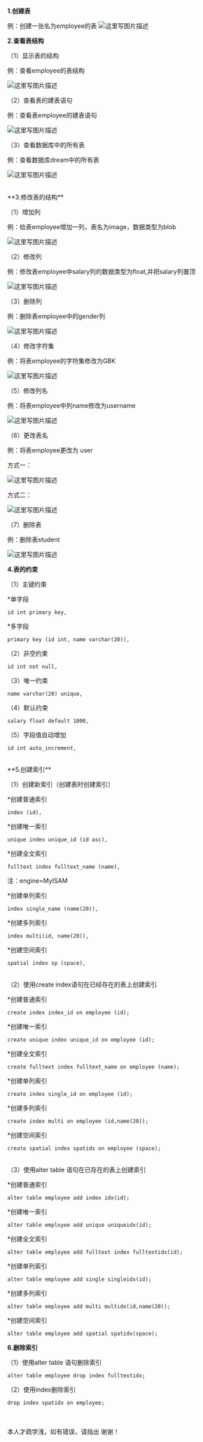 **1.创建表**

例：创建一张名为employee的表
![这里写图片描述](http://img.blog.csdn.net/20170417171013697?watermark/2/text/aHR0cDovL2Jsb2cuY3Nkbi5uZXQvYmFpeWVfeGluZw==/font/5a6L5L2T/fontsize/400/fill/I0JBQkFCMA==/dissolve/70/gravity/SouthEast)

**2.查看表结构**

（1）显示表的结构

例：查看employee的表结构

![这里写图片描述](http://img.blog.csdn.net/20170417173309450?watermark/2/text/aHR0cDovL2Jsb2cuY3Nkbi5uZXQvYmFpeWVfeGluZw==/font/5a6L5L2T/fontsize/400/fill/I0JBQkFCMA==/dissolve/70/gravity/SouthEast)

（2）查看表的建表语句

例：查看表employee的建表语句

![这里写图片描述](http://img.blog.csdn.net/20170417173529905?watermark/2/text/aHR0cDovL2Jsb2cuY3Nkbi5uZXQvYmFpeWVfeGluZw==/font/5a6L5L2T/fontsize/400/fill/I0JBQkFCMA==/dissolve/70/gravity/SouthEast)

（3）查看数据库中的所有表

例：查看数据库dream中的所有表

![这里写图片描述](http://img.blog.csdn.net/20170417173819283?watermark/2/text/aHR0cDovL2Jsb2cuY3Nkbi5uZXQvYmFpeWVfeGluZw==/font/5a6L5L2T/fontsize/400/fill/I0JBQkFCMA==/dissolve/70/gravity/SouthEast)

<br/>
**3.修改表的结构**

（1）增加列

例：给表employee增加一列，表名为image，数据类型为blob

![这里写图片描述](http://img.blog.csdn.net/20170417174222602?watermark/2/text/aHR0cDovL2Jsb2cuY3Nkbi5uZXQvYmFpeWVfeGluZw==/font/5a6L5L2T/fontsize/400/fill/I0JBQkFCMA==/dissolve/70/gravity/SouthEast)

（2）修改列

例：修改表employee中salary列的数据类型为float,并把salary列置顶

![这里写图片描述](http://img.blog.csdn.net/20170417174721864?watermark/2/text/aHR0cDovL2Jsb2cuY3Nkbi5uZXQvYmFpeWVfeGluZw==/font/5a6L5L2T/fontsize/400/fill/I0JBQkFCMA==/dissolve/70/gravity/SouthEast)

（3）删除列

例：删除表employee中的gender列

![这里写图片描述](http://img.blog.csdn.net/20170417174947924?watermark/2/text/aHR0cDovL2Jsb2cuY3Nkbi5uZXQvYmFpeWVfeGluZw==/font/5a6L5L2T/fontsize/400/fill/I0JBQkFCMA==/dissolve/70/gravity/SouthEast)

（4）修改字符集

例：将表employee的字符集修改为GBK

![这里写图片描述](http://img.blog.csdn.net/20170417175148382?watermark/2/text/aHR0cDovL2Jsb2cuY3Nkbi5uZXQvYmFpeWVfeGluZw==/font/5a6L5L2T/fontsize/400/fill/I0JBQkFCMA==/dissolve/70/gravity/SouthEast)

（5）修改列名

例：将表employee中列name修改为username

![这里写图片描述](http://img.blog.csdn.net/20170417175556823?watermark/2/text/aHR0cDovL2Jsb2cuY3Nkbi5uZXQvYmFpeWVfeGluZw==/font/5a6L5L2T/fontsize/400/fill/I0JBQkFCMA==/dissolve/70/gravity/SouthEast)

（6）更改表名

例：将表employee更改为 user

方式一：

![这里写图片描述](http://img.blog.csdn.net/20170417180023247?watermark/2/text/aHR0cDovL2Jsb2cuY3Nkbi5uZXQvYmFpeWVfeGluZw==/font/5a6L5L2T/fontsize/400/fill/I0JBQkFCMA==/dissolve/70/gravity/SouthEast)

方式二：

![这里写图片描述](http://img.blog.csdn.net/20170417180147893?watermark/2/text/aHR0cDovL2Jsb2cuY3Nkbi5uZXQvYmFpeWVfeGluZw==/font/5a6L5L2T/fontsize/400/fill/I0JBQkFCMA==/dissolve/70/gravity/SouthEast)

（7）删除表

例：删除表student

![这里写图片描述](http://img.blog.csdn.net/20170417180338842?watermark/2/text/aHR0cDovL2Jsb2cuY3Nkbi5uZXQvYmFpeWVfeGluZw==/font/5a6L5L2T/fontsize/400/fill/I0JBQkFCMA==/dissolve/70/gravity/SouthEast)
<br/>

**4.表的约束**

（1）主键约束

*单字段

```MySQL
id int primary key,
```
*多字段

```MySQL
primary key (id int, name varchar(20)),
```

（2）非空约束

```MySQL
id int not null,
```

（3）唯一约束

```MySQL
name varchar(20) unique,
```
（4）默认约束

```MySQL
salary float default 1000,
```

（5）字段值自动增加

```MySQL
id int auto_increment,
```
<br/>
**5.创建索引**

（1）创建新索引（创建表时创建索引）

*创建普通索引
```MySQL
index (id),
```
*创建唯一索引
```MySQL
unique index unique_id (id asc),
```

*创建全文索引
```MySQL
fulltext index fulltext_name (name),
```
注：engine=MyISAM

*创建单列索引
```MySQL
index single_name (name(20)),
```

*创建多列索引
```MySQL
index multi(id, name(20)),
```

*创建空间索引
```MySQL
spatial index sp (space),
```
<br/>
（2）使用create index语句在已经存在的表上创建索引

*创建普通索引

```
create index index_id on employee (id);
```

*创建唯一索引

```
create unique index unique_id on employee (id);
```
*创建全文索引

```
create fulltext index fulltext_name on employee (name);
```

*创建单列索引

```
create index single_id on employee (id);
```
*创建多列索引

```
create index multi on employee (id,name(20));
```
*创建空间索引

```
create spatial index spatidx on employee (space);
```
<br/>
（3）使用alter table 语句在已存在的表上创建索引

*创建普通索引

```
alter table employee add index idx(id);
```

*创建唯一索引

```
alter table employee add unique uniqueidx(id);
```
*创建全文索引

```
alter table employee add fulltext index fulltextidx(id);
```
*创建单列索引

```
alter table employee add single singleidx(id);
```
*创建多列索引

```
alter table employee add multi multidx(id,name(20));
```
*创建空间索引

```
alter table employee add spatial spatidx(space);
```

**6.删除索引**

（1）使用alter table 语句删除索引

```
alter table employee drop index fulltextidx;
```

（2）使用index删除索引

```
drop index spatidx on employee;
```
<br/>
<br/>
本人才疏学浅，如有错误，请指出 
谢谢！